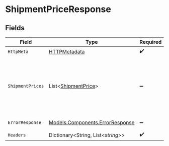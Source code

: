 # ShipmentPriceResponse


## Fields

| Field                                                                                     | Type                                                                                      | Required                                                                                  | Description                                                                               |
| ----------------------------------------------------------------------------------------- | ----------------------------------------------------------------------------------------- | ----------------------------------------------------------------------------------------- | ----------------------------------------------------------------------------------------- |
| `HttpMeta`                                                                                | [HTTPMetadata](../../Models/Components/HTTPMetadata.md)                                   | :heavy_check_mark:                                                                        | N/A                                                                                       |
| `ShipmentPrices`                                                                          | List<[ShipmentPrice](../../Models/Components/ShipmentPrice.md)>                           | :heavy_minus_sign:                                                                        | The request was processed successfully. Check each shipment’s price in the response body. |
| `ErrorResponse`                                                                           | [Models.Components.ErrorResponse](../../Models/Components/ErrorResponse.md)               | :heavy_minus_sign:                                                                        | Invalid request.                                                                          |
| `Headers`                                                                                 | Dictionary<String, List<*string*>>                                                        | :heavy_check_mark:                                                                        | N/A                                                                                       |